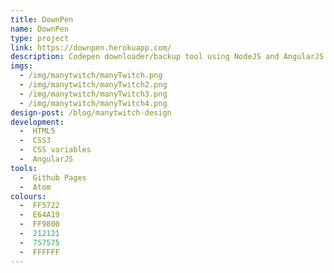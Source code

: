 ```yaml
---
title: DownPen
name: DownPen
type: project
link: https://downpen.herokuapp.com/
description: Codepen downloader/backup tool using NodeJS and AngularJS.
imgs:
  - /img/manytwitch/manyTwitch.png
  - /img/manytwitch/manyTwitch2.png
  - /img/manytwitch/manyTwitch3.png
  - /img/manytwitch/manyTwitch4.png
design-post: /blog/manytwitch-design
development:
  -  HTML5
  -  CSS3
  -  CSS variables
  -  AngularJS
tools:
  -  Github Pages
  -  Atom
colours:
  -  FF5722
  -  E64A19
  -  FF9800
  -  212121
  -  757575
  -  FFFFFF
---
```

